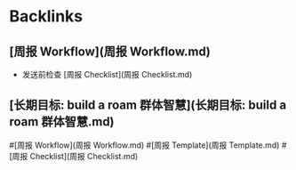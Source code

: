 
# Backlinks
## [周报 Workflow](周报 Workflow.md)
- 发送前检查 [周报 Checklist](周报 Checklist.md)

## [长期目标: build a roam 群体智慧](长期目标: build a roam 群体智慧.md)

#[周报 Workflow](周报 Workflow.md) #[周报 Template](周报 Template.md) #[周报 Checklist](周报 Checklist.md)

